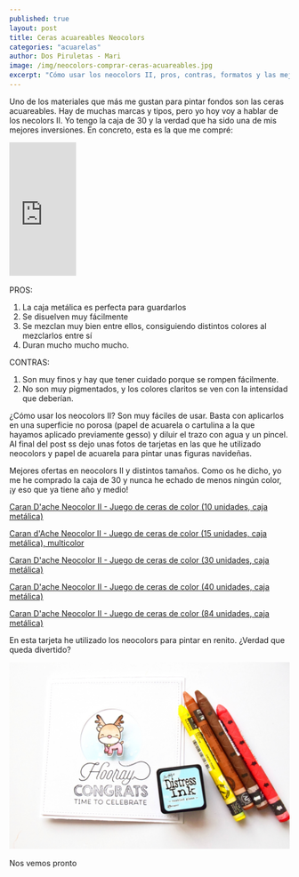 ```yaml
---
published: true
layout: post
title: Ceras acuareables Neocolors
categories: "acuarelas"
author: Dos Piruletas - Mari
image: /img/neocolors-comprar-ceras-acuareables.jpg
excerpt: "Cómo usar los neocolors II, pros, contras, formatos y las mejores ofertas."
---
```



Uno de los materiales que más me gustan para pintar fondos son las ceras acuareables. Hay de muchas marcas y tipos, pero yo hoy voy a hablar de los necolors II. Yo tengo la caja de 30 y la verdad que ha sido una de mis mejores inversiones. En concreto, esta es la que me compré: 

<iframe src="http://rcm-eu.amazon-adsystem.com/e/cm?lt1=_blank&bc1=000000&IS2=1&bg1=FFFFFF&fc1=000000&lc1=0000FF&t=&o=30&p=8&l=as4&m=amazon&f=ifr&ref=ss_til&asins=B000S5OWCO" style="width:120px;height:240px;" scrolling="no" marginwidth="0" marginheight="0" frameborder="0"></iframe>


PROS:
1. La caja metálica es perfecta para guardarlos
2. Se disuelven muy fácilmente
3. Se mezclan muy bien entre ellos, consiguiendo distintos colores al mezclarlos entre sí
4. Duran mucho mucho mucho. 

CONTRAS: 
1. Son muy finos y hay que tener cuidado porque se rompen fácilmente. 
2. No son muy pigmentados, y los colores claritos se ven con la intensidad que deberían. 

¿Cómo usar los neocolors II? 
Son muy fáciles de usar. Basta con aplicarlos en una superficie no porosa (papel de acuarela o cartulina a la que hayamos aplicado previamente gesso) y diluir el trazo con agua y un pincel. Al final del post ss dejo unas fotos de tarjetas en las que he utilizado neocolors y papel de acuarela para pintar unas figuras navideñas. 

Mejores ofertas en neocolors II y distintos tamaños. Como os he dicho, yo me he comprado la caja de 30 y nunca he echado de menos ningún color, ¡y eso que ya tiene año y medio! 

<a rel="nofollow" href="http://www.amazon.es/gp/product/B000YIMXMG/ref=as_li_ss_tl?ie=UTF8&camp=3626&creative=24822&linkCode=as2">Caran D'ache Neocolor II - Juego de ceras de color (10 unidades, caja metálica)</a><img src="http://ir-es.amazon-adsystem.com/e/ir?t=&l=as2&o=30&a=B000YIMXMG" width="1" height="1" border="0" alt="" style="border:none !important; margin:0px !important;" />

<a rel="nofollow" href="http://www.amazon.es/gp/product/B0009I8LEU/ref=as_li_ss_tl?ie=UTF8&camp=3626&creative=24822&linkCode=as2">Caran d'Ache Neocolor II - Juego de ceras de color (15 unidades, caja metálica), multicolor</a><img src="http://ir-es.amazon-adsystem.com/e/ir?t=&l=as2&o=30&a=B0009I8LEU" width="1" height="1" border="0" alt="" style="border:none !important; margin:0px !important;" />

<a rel="nofollow" href="http://www.amazon.es/gp/product/B000S5OWCO/ref=as_li_ss_tl?ie=UTF8&camp=3626&creative=24822&linkCode=as2">Caran D'ache Neocolor II - Juego de ceras de color (30 unidades, caja metálica)</a><img src="http://ir-es.amazon-adsystem.com/e/ir?t=&l=as2&o=30&a=B000S5OWCO" width="1" height="1" border="0" alt="" style="border:none !important; margin:0px !important;" />

<a rel="nofollow" href="http://www.amazon.es/gp/product/B000WN625W/ref=as_li_ss_tl?ie=UTF8&camp=3626&creative=24822&linkCode=as2">Caran D'ache Neocolor II - Juego de ceras de color (40 unidades, caja metálica)</a><img src="http://ir-es.amazon-adsystem.com/e/ir?t=&l=as2&o=30&a=B000WN625W" width="1" height="1" border="0" alt="" style="border:none !important; margin:0px !important;" />

<a rel="nofollow" href="http://www.amazon.es/gp/product/B00134ZBP6/ref=as_li_ss_tl?ie=UTF8&camp=3626&creative=24822&linkCode=as2">Caran D'ache Neocolor II - Juego de ceras de color (84 unidades, caja metálica)</a><img src="http://ir-es.amazon-adsystem.com/e/ir?t=&l=as2&o=30&a=B00134ZBP6" width="1" height="1" border="0" alt="" style="border:none !important; margin:0px !important;" />

En esta tarjeta he utilizado los neocolors para pintar en renito. ¿Verdad que queda divertido?

![imagen](/img/tarjetas_pintar_neocolors.jpg)

Nos vemos pronto

